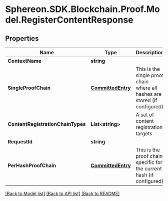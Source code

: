 # Sphereon.SDK.Blockchain.Proof.Model.RegisterContentResponse
## Properties

Name | Type | Description | Notes
------------ | ------------- | ------------- | -------------
**ContextName** | **string** |  | 
**SingleProofChain** | [**CommittedEntry**](CommittedEntry.md) | This is the single proof chain where all hashes are stored (if configured) | [optional] 
**ContentRegistrationChainTypes** | **List&lt;string&gt;** | A set of content registration targets | [optional] 
**RequestId** | **string** |  | [optional] 
**PerHashProofChain** | [**CommittedEntry**](CommittedEntry.md) | This is the proof chain specific for the current hash (if configured) | [optional] 

[[Back to Model list]](../README.md#documentation-for-models) [[Back to API list]](../README.md#documentation-for-api-endpoints) [[Back to README]](../README.md)

